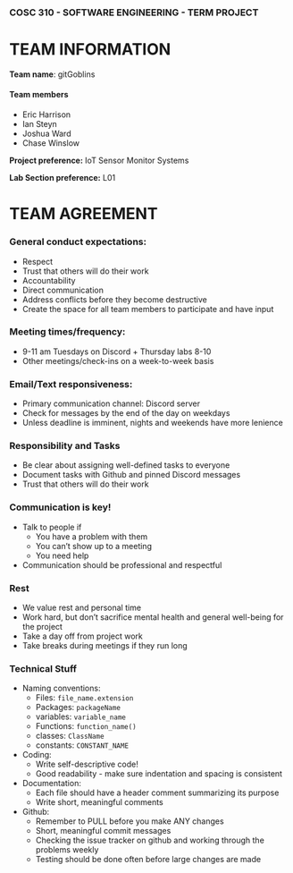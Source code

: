 ### COSC 310 - SOFTWARE ENGINEERING - TERM PROJECT

# TEAM INFORMATION 

**Team name**: gitGoblins

#### Team members
- Eric Harrison
- Ian Steyn
- Joshua Ward
- Chase Winslow

**Project preference:** IoT Sensor Monitor Systems

**Lab Section preference:** L01

# TEAM AGREEMENT

### General conduct expectations:
* Respect
* Trust that others will do their work
* Accountability
* Direct communication
* Address conflicts before they become destructive
* Create the space for all team members to participate and have input

### Meeting times/frequency:
* 9-11 am Tuesdays on Discord + Thursday labs 8-10
* Other meetings/check-ins on a week-to-week basis

### Email/Text responsiveness:
* Primary communication channel: Discord server
* Check for messages by the end of the day on weekdays
* Unless deadline is imminent, nights and weekends have more lenience

### Responsibility and Tasks
* Be clear about assigning well-defined tasks to everyone
* Document tasks with Github and pinned Discord messages
* Trust that others will do their work

### Communication is key!
* Talk to people if
    * You have a problem with them
    * You can’t show up to a meeting
    * You need help
* Communication should be professional and respectful

### Rest
* We value rest and personal time
* Work hard, but don’t sacrifice mental health and general well-being for the project
* Take a day off from project work
* Take breaks during meetings if they run long

### Technical Stuff
* Naming conventions:
   * Files: `file_name.extension`
   * Packages: `packageName`
   * variables: `variable_name`
   * Functions: `function_name()`
   * classes: `ClassName`
   * constants: `CONSTANT_NAME`
* Coding:
    * Write self-descriptive code!
    * Good readability - make sure indentation and spacing is consistent
* Documentation:
    * Each file should have a header comment summarizing its purpose
    * Write short, meaningful comments
* Github:
    * Remember to PULL before you make ANY changes
    * Short, meaningful commit messages
    * Checking the issue tracker on github and working through the problems weekly
    * Testing should be done often before large changes are made
